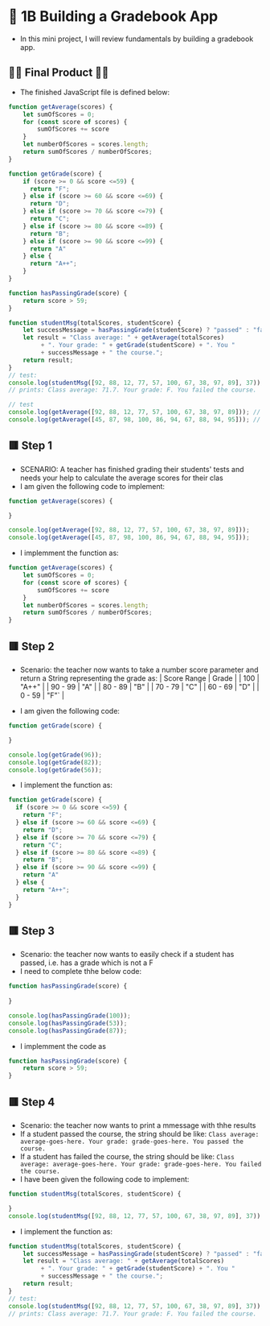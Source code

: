 # 🧠 1B Building a Gradebook App
* In this mini project, I will review fundamentals by building a gradebook app.

## 👨‍🍳 Final Product 👨‍🍳
* The finished JavaScript file is defined below:
```js
function getAverage(scores) {
    let sumOfScores = 0;
    for (const score of scores) {
        sumOfScores += score
    }
    let numberOfScores = scores.length;
    return sumOfScores / numberOfScores;
}

function getGrade(score) {
    if (score >= 0 && score <=59) {
      return "F";
    } else if (score >= 60 && score <=69) {
      return "D";
    } else if (score >= 70 && score <=79) {
      return "C";
    } else if (score >= 80 && score <=89) {
      return "B";
    } else if (score >= 90 && score <=99) {
      return "A"
    } else {
      return "A++";
    }
}

function hasPassingGrade(score) {
    return score > 59;
}

function studentMsg(totalScores, studentScore) {
    let successMessage = hasPassingGrade(studentScore) ? "passed" : "failed";
    let result = "Class average: " + getAverage(totalScores) 
         + ". Your grade: " + getGrade(studentScore) + ". You " 
         + successMessage + " the course.";
    return result;
}
// test:
console.log(studentMsg([92, 88, 12, 77, 57, 100, 67, 38, 97, 89], 37));
// prints: Class average: 71.7. Your grade: F. You failed the course.

// test
console.log(getAverage([92, 88, 12, 77, 57, 100, 67, 38, 97, 89])); // 71.7
console.log(getAverage([45, 87, 98, 100, 86, 94, 67, 88, 94, 95])); // 85.4
```

## 🟥 Step 1
* SCENARIO: A teacher has finished grading their students' tests and needs your help to calculate the average scores for their clas
* I am given the following code to implement:
```js
function getAverage(scores) {

}

console.log(getAverage([92, 88, 12, 77, 57, 100, 67, 38, 97, 89]));
console.log(getAverage([45, 87, 98, 100, 86, 94, 67, 88, 94, 95]));
```

* I implemment the function as:
```js
function getAverage(scores) {
    let sumOfScores = 0;
    for (const score of scores) {
        sumOfScores += score
    }
    let numberOfScores = scores.length;
    return sumOfScores / numberOfScores;
}
```

## 🟥 Step 2
* Scenario: the teacher now wants to take a number score parameter and return a String representing the grade as:
| Score Range | Grade |
| 100         | "A++"   |
| 90 - 99     | "A"     |
| 80 - 89     | "B"     |
| 70 - 79     | "C"     |
| 60 - 69     | "D"     |
| 0 - 59      | "F"`    |

* I am given the following code:
```js
function getGrade(score) {

}

console.log(getGrade(96));
console.log(getGrade(82));
console.log(getGrade(56));
```

* I implement the function as:
```js
function getGrade(score) {
  if (score >= 0 && score <=59) {
    return "F";
  } else if (score >= 60 && score <=69) {
    return "D";
  } else if (score >= 70 && score <=79) {
    return "C";
  } else if (score >= 80 && score <=89) {
    return "B";
  } else if (score >= 90 && score <=99) {
    return "A"
  } else {
    return "A++";
  }
}
```


## 🟥 Step 3
* Scenario: the teacher now wants to easily check if a student has passed, i.e. has a grade which is not a F
* I need to complete thhe below code:
```js
function hasPassingGrade(score) {
  
}

console.log(hasPassingGrade(100));
console.log(hasPassingGrade(53));
console.log(hasPassingGrade(87));
```

* I implemment the code as
```js
function hasPassingGrade(score) {
    return score > 59;
}
```

## 🟥 Step 4
* Scenario: the teacher now wants to print a mmessage with thhe results
* If a student passed the course, the string should be like:
`Class average: average-goes-here. Your grade: grade-goes-here. You passed the course.`
* If a student has failed the course, the string should be like:
`Class average: average-goes-here. Your grade: grade-goes-here. You failed the course.`
* I have been given the following code to implement:
```js
function studentMsg(totalScores, studentScore) {

}
console.log(studentMsg([92, 88, 12, 77, 57, 100, 67, 38, 97, 89], 37));
```
* I implement the function as:
```js
function studentMsg(totalScores, studentScore) {
    let successMessage = hasPassingGrade(studentScore) ? "passed" : "failed";
    let result = "Class average: " + getAverage(totalScores) 
         + ". Your grade: " + getGrade(studentScore) + ". You " 
         + successMessage + " the course.";
    return result;
}
// test:
console.log(studentMsg([92, 88, 12, 77, 57, 100, 67, 38, 97, 89], 37));
// prints: Class average: 71.7. Your grade: F. You failed the course.
```